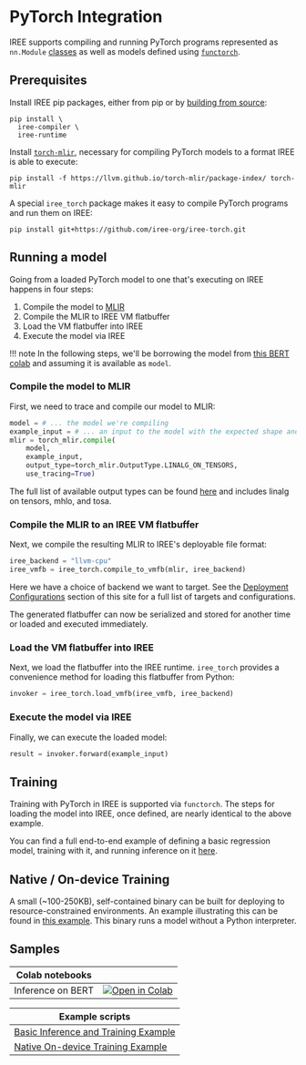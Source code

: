 # PyTorch Integration

IREE supports compiling and running PyTorch programs represented as
`nn.Module` [classes](https://pytorch.org/docs/stable/generated/torch.nn.Module.html)
as well as models defined using [`functorch`](https://pytorch.org/functorch/).

## Prerequisites

Install IREE pip packages, either from pip or by
[building from source](../building-from-source/python-bindings-and-importers.md):

```shell
pip install \
  iree-compiler \
  iree-runtime
```

Install [`torch-mlir`](https://github.com/llvm/torch-mlir), necessary for
compiling PyTorch models to a format IREE is able to execute:

```shell
pip install -f https://llvm.github.io/torch-mlir/package-index/ torch-mlir
```

A special `iree_torch` package makes it easy to compile PyTorch programs and
run them on IREE:

```shell
pip install git+https://github.com/iree-org/iree-torch.git
```

## Running a model

Going from a loaded PyTorch model to one that's executing on IREE happens in
four steps:

1. Compile the model to [MLIR](https://mlir.llvm.org)
2. Compile the MLIR to IREE VM flatbuffer
3. Load the VM flatbuffer into IREE
4. Execute the model via IREE

!!! note
    In the following steps, we'll be borrowing the model from
    [this BERT colab](https://github.com/iree-org/iree-torch/blob/main/examples/bert.ipynb)
    and assuming it is available as `model`.

### Compile the model to MLIR

First, we need to trace and compile our model to MLIR:

```python
model = # ... the model we're compiling
example_input = # ... an input to the model with the expected shape and dtype
mlir = torch_mlir.compile(
    model,
    example_input,
    output_type=torch_mlir.OutputType.LINALG_ON_TENSORS,
    use_tracing=True)
```

The full list of available output types can be found
[here](https://github.com/llvm/torch-mlir/blob/6403c0e56f0e93e231df1c8d3dc78df7dd721b80/python/torch_mlir/__init__.py#L19)
and includes linalg on tensors, mhlo, and tosa.

### Compile the MLIR to an IREE VM flatbuffer

Next, we compile the resulting MLIR to IREE's deployable file format:

```python
iree_backend = "llvm-cpu"
iree_vmfb = iree_torch.compile_to_vmfb(mlir, iree_backend)
```

Here we have a choice of backend we want to target. See the
[Deployment Configurations](https://openxla.github.io/iree/deployment-configurations/)
section of this site for a full list of targets and configurations.

The generated flatbuffer can now be serialized and stored for another time or
loaded and executed immediately.

### Load the VM flatbuffer into IREE

Next, we load the flatbuffer into the IREE runtime. `iree_torch` provides a
convenience method for loading this flatbuffer from Python:

```python
invoker = iree_torch.load_vmfb(iree_vmfb, iree_backend)
```

### Execute the model via IREE

Finally, we can execute the loaded model:

```python
result = invoker.forward(example_input)
```

## Training

Training with PyTorch in IREE is supported via `functorch`. The steps for
loading the model into IREE, once defined, are nearly identical to the above
example.

You can find a full end-to-end example of defining a basic regression model,
training with it, and running inference on it
[here](https://github.com/iree-org/iree-torch/blob/main/examples/regression.py).

## Native / On-device Training

A small (~100-250KB), self-contained binary can be built for deploying to
resource-constrained environments. An example illustrating this can be found in
[this example](https://github.com/iree-org/iree-torch/tree/main/examples/native_training).
This binary runs a model without a Python interpreter.

## Samples

| Colab notebooks |  |
| -- | -- |
Inference on BERT | [![Open in Colab](https://colab.research.google.com/assets/colab-badge.svg)](https://colab.research.google.com/github/iree-org/iree-torch/blob/main/examples/bert.ipynb)

| Example scripts |
| -- |
| [Basic Inference and Training Example](https://github.com/iree-org/iree-torch/blob/main/examples/regression.py) |
| [Native On-device Training Example](https://github.com/iree-org/iree-torch/tree/main/examples/native_training) |
